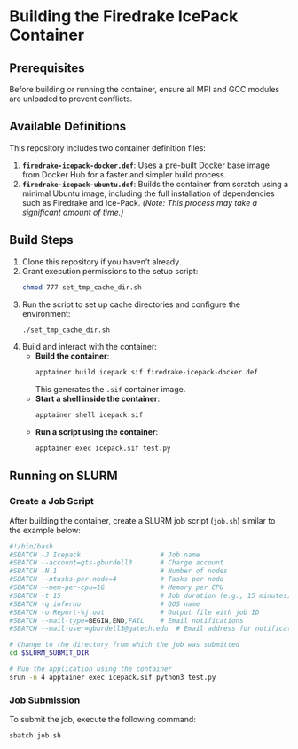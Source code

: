 # Building the Firedrake IcePack Container

## Prerequisites
Before building or running the container, ensure all MPI and GCC modules are unloaded to prevent conflicts.

## Available Definitions
This repository includes two container definition files:

1. **`firedrake-icepack-docker.def`**: Uses a pre-built Docker base image from Docker Hub for a faster and simpler build process.
2. **`firedrake-icepack-ubuntu.def`**: Builds the container from scratch using a minimal Ubuntu image, including the full installation of dependencies such as Firedrake and Ice-Pack. *(Note: This process may take a significant amount of time.)*

## Build Steps
1. Clone this repository if you haven’t already.
2. Grant execution permissions to the setup script:
   ```bash
   chmod 777 set_tmp_cache_dir.sh
   ```
3. Run the script to set up cache directories and configure the environment:
   ```bash
   ./set_tmp_cache_dir.sh
   ```
4. Build and interact with the container:
   - **Build the container**:
     ```bash
     apptainer build icepack.sif firedrake-icepack-docker.def
     ```
     This generates the `.sif` container image.
   - **Start a shell inside the container**:
     ```bash
     apptainer shell icepack.sif
     ```
   - **Run a script using the container**:
     ```bash
     apptainer exec icepack.sif test.py
     ```

## Running on SLURM

### Create a Job Script
After building the container, create a SLURM job script (`job.sh`) similar to the example below:

```bash
#!/bin/bash
#SBATCH -J Icepack                    # Job name
#SBATCH --account=gts-gburdell3       # Charge account
#SBATCH -N 1                          # Number of nodes
#SBATCH --ntasks-per-node=4           # Tasks per node
#SBATCH --mem-per-cpu=1G              # Memory per CPU
#SBATCH -t 15                         # Job duration (e.g., 15 minutes)
#SBATCH -q inferno                    # QOS name
#SBATCH -o Report-%j.out              # Output file with job ID
#SBATCH --mail-type=BEGIN,END,FAIL    # Email notifications
#SBATCH --mail-user=gburdell3@gatech.edu  # Email address for notifications

# Change to the directory from which the job was submitted
cd $SLURM_SUBMIT_DIR

# Run the application using the container
srun -n 4 apptainer exec icepack.sif python3 test.py
```

### Job Submission
To submit the job, execute the following command:
```bash
sbatch job.sh
```
